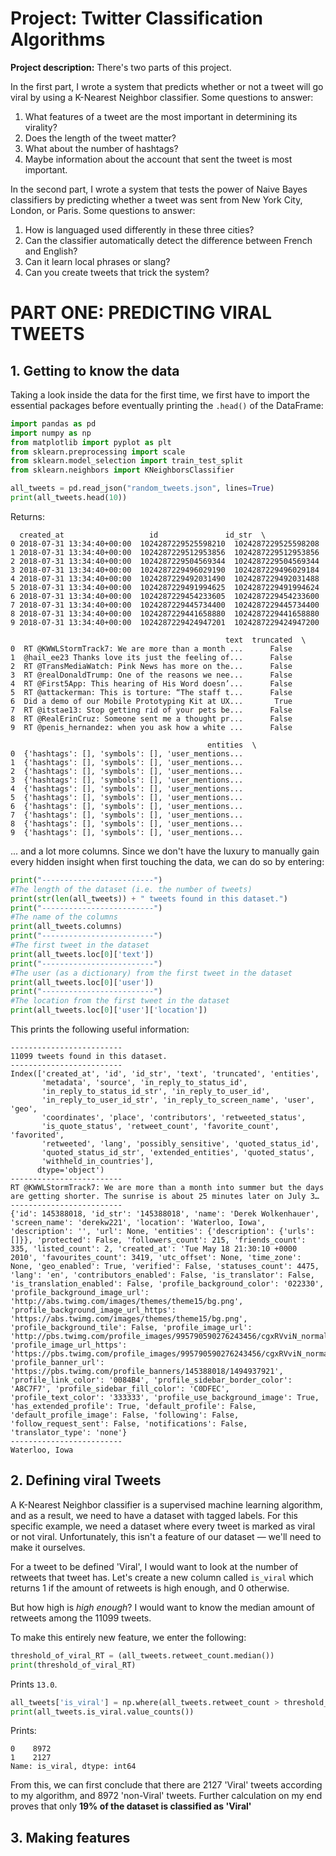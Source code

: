 # Project: Twitter Classification Algorithms

**Project description:** There's two parts of this project. 

In the first part, I wrote a system that predicts whether or not a tweet will go viral by using a K-Nearest Neighbor classifier. Some questions to answer:
1. What features of a tweet are the most important in determining its virality? 
2. Does the length of the tweet matter? 
3. What about the number of hashtags? 
4. Maybe information about the account that sent the tweet is most important. 

In the second part, I wrote a system that tests the power of Naive Bayes classifiers by predicting whether a tweet was sent from New York City, London, or Paris. Some questions to answer:
1. How is languaged used differently in these three cities?
2. Can the classifier automatically detect the difference between French and English? 
3. Can it learn local phrases or slang? 
4. Can you create tweets that trick the system?


# PART ONE: PREDICTING VIRAL TWEETS

## 1. Getting to know the data
Taking a look inside the data for the first time, we first have to import the essential packages before eventually printing the ```.head()``` of the DataFrame:
```python
import pandas as pd
import numpy as np
from matplotlib import pyplot as plt
from sklearn.preprocessing import scale
from sklearn.model_selection import train_test_split
from sklearn.neighbors import KNeighborsClassifier

all_tweets = pd.read_json("random_tweets.json", lines=True)
print(all_tweets.head(10))
```
Returns:
```
  created_at                   id               id_str  \
0 2018-07-31 13:34:40+00:00  1024287229525598210  1024287229525598208   
1 2018-07-31 13:34:40+00:00  1024287229512953856  1024287229512953856   
2 2018-07-31 13:34:40+00:00  1024287229504569344  1024287229504569344   
3 2018-07-31 13:34:40+00:00  1024287229496029190  1024287229496029184   
4 2018-07-31 13:34:40+00:00  1024287229492031490  1024287229492031488   
5 2018-07-31 13:34:40+00:00  1024287229491994625  1024287229491994624   
6 2018-07-31 13:34:40+00:00  1024287229454233605  1024287229454233600   
7 2018-07-31 13:34:40+00:00  1024287229445734400  1024287229445734400   
8 2018-07-31 13:34:40+00:00  1024287229441658880  1024287229441658880   
9 2018-07-31 13:34:40+00:00  1024287229424947201  1024287229424947200   

                                                text  truncated  \
0  RT @KWWLStormTrack7: We are more than a month ...      False   
1  @hail_ee23 Thanks love its just the feeling of...      False   
2  RT @TransMediaWatch: Pink News has more on the...      False   
3  RT @realDonaldTrump: One of the reasons we nee...      False   
4  RT @First5App: This hearing of His Word doesn’...      False   
5  RT @attackerman: This is torture: “The staff t...      False   
6  Did a demo of our Mobile Prototyping Kit at UX...       True   
7  RT @itstae13: Stop getting rid of your pets be...      False   
8  RT @RealErinCruz: Someone sent me a thought pr...      False   
9  RT @penis_hernandez: when you ask how a white ...      False   

                                            entities  \
0  {'hashtags': [], 'symbols': [], 'user_mentions...   
1  {'hashtags': [], 'symbols': [], 'user_mentions...   
2  {'hashtags': [], 'symbols': [], 'user_mentions...   
3  {'hashtags': [], 'symbols': [], 'user_mentions...   
4  {'hashtags': [], 'symbols': [], 'user_mentions...   
5  {'hashtags': [], 'symbols': [], 'user_mentions...   
6  {'hashtags': [], 'symbols': [], 'user_mentions...   
7  {'hashtags': [], 'symbols': [], 'user_mentions...   
8  {'hashtags': [], 'symbols': [], 'user_mentions...   
9  {'hashtags': [], 'symbols': [], 'user_mentions...   
```
... and a lot more columns. Since we don't have the luxury to manually gain every hidden insight when first touching the data, we can do so by entering:

```python
print("-------------------------")
#The length of the dataset (i.e. the number of tweets)
print(str(len(all_tweets)) + " tweets found in this dataset.")
print("-------------------------")
#The name of the columns
print(all_tweets.columns)
print("-------------------------")
#The first tweet in the dataset
print(all_tweets.loc[0]['text'])
print("-------------------------")
#The user (as a dictionary) from the first tweet in the dataset
print(all_tweets.loc[0]['user'])
print("-------------------------")
#The location from the first tweet in the dataset
print(all_tweets.loc[0]['user']['location'])
```
This prints the following useful information:
```
-------------------------
11099 tweets found in this dataset.
-------------------------
Index(['created_at', 'id', 'id_str', 'text', 'truncated', 'entities',
       'metadata', 'source', 'in_reply_to_status_id',
       'in_reply_to_status_id_str', 'in_reply_to_user_id',
       'in_reply_to_user_id_str', 'in_reply_to_screen_name', 'user', 'geo',
       'coordinates', 'place', 'contributors', 'retweeted_status',
       'is_quote_status', 'retweet_count', 'favorite_count', 'favorited',
       'retweeted', 'lang', 'possibly_sensitive', 'quoted_status_id',
       'quoted_status_id_str', 'extended_entities', 'quoted_status',
       'withheld_in_countries'],
      dtype='object')
-------------------------
RT @KWWLStormTrack7: We are more than a month into summer but the days are getting shorter. The sunrise is about 25 minutes later on July 3…
-------------------------
{'id': 145388018, 'id_str': '145388018', 'name': 'Derek Wolkenhauer', 'screen_name': 'derekw221', 'location': 'Waterloo, Iowa', 'description': '', 'url': None, 'entities': {'description': {'urls': []}}, 'protected': False, 'followers_count': 215, 'friends_count': 335, 'listed_count': 2, 'created_at': 'Tue May 18 21:30:10 +0000 2010', 'favourites_count': 3419, 'utc_offset': None, 'time_zone': None, 'geo_enabled': True, 'verified': False, 'statuses_count': 4475, 'lang': 'en', 'contributors_enabled': False, 'is_translator': False, 'is_translation_enabled': False, 'profile_background_color': '022330', 'profile_background_image_url': 'http://abs.twimg.com/images/themes/theme15/bg.png', 'profile_background_image_url_https': 'https://abs.twimg.com/images/themes/theme15/bg.png', 'profile_background_tile': False, 'profile_image_url': 'http://pbs.twimg.com/profile_images/995790590276243456/cgxRVviN_normal.jpg', 'profile_image_url_https': 'https://pbs.twimg.com/profile_images/995790590276243456/cgxRVviN_normal.jpg', 'profile_banner_url': 'https://pbs.twimg.com/profile_banners/145388018/1494937921', 'profile_link_color': '0084B4', 'profile_sidebar_border_color': 'A8C7F7', 'profile_sidebar_fill_color': 'C0DFEC', 'profile_text_color': '333333', 'profile_use_background_image': True, 'has_extended_profile': True, 'default_profile': False, 'default_profile_image': False, 'following': False, 'follow_request_sent': False, 'notifications': False, 'translator_type': 'none'}
-------------------------
Waterloo, Iowa
```

## 2. Defining viral Tweets
A K-Nearest Neighbor classifier is a supervised machine learning algorithm, and as a result, we need to have a dataset with tagged labels. For this specific example, we need a dataset where every tweet is marked as viral or not viral. Unfortunately, this isn't a feature of our dataset — we'll need to make it ourselves.

For a tweet to be defined 'Viral', I would want to look at the number of retweets that tweet has. Let's create a new column called `is_viral` which returns 1 if the amount of retweets is high enough, and 0 otherwise. 

But how high is *high enough*? I would want to know the median amount of retweets among the 11099 tweets.

To make this entirely new feature, we enter the following:
```python
threshold_of_viral_RT = (all_tweets.retweet_count.median())
print(threshold_of_viral_RT)
```

Prints `13.0`.

```python
all_tweets['is_viral'] = np.where(all_tweets.retweet_count > threshold_of_viral_RT, 1, 0)
print(all_tweets.is_viral.value_counts())
```

Prints:
```
0    8972
1    2127
Name: is_viral, dtype: int64
```
From this, we can first conclude that there are 2127 'Viral' tweets according to my algorithm, and 8972 'non-Viral' tweets. Further calculation on my end proves that only **19% of the dataset is classified as 'Viral'**

## 3. Making features